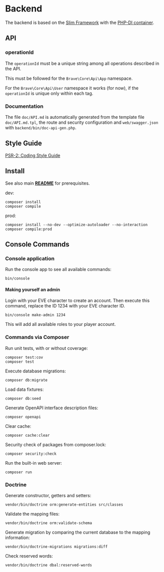 # Backend

The backend is based on the [Slim Framework](https://www.slimframework.com)
with the [PHP-DI container](http://php-di.org/).

## API

### operationId

The `operationId` must be a unique string among all operations described in the API.

This must be followed for the `Brave\Core\Api\App` namespace.

For the `Brave\Core\Api\User` namespace it works (for now), if the `operationId` is
unique only within each tag.

### Documentation

The file `doc/API.md` is automatically generated from the template file `doc/API.md.tpl`, 
the route and security configuration and `web/swagger.json` with `backend/bin/doc-api-gen.php`.

## Style Guide

[PSR-2: Coding Style Guide](https://www.php-fig.org/psr/psr-2/)

## Install

See also main [**README**](../README.md) for prerequisites.

dev:
```
composer install
composer compile
```

prod:
```
composer install --no-dev --optimize-autoloader --no-interaction
composer compile:prod
```

## Console Commands

### Console application

Run the console app to see all available commands:

```
bin/console
```

#### Making yourself an admin

Login with your EVE character to create an account. Then execute this command,
replace the ID 1234 with your EVE character ID.

```
bin/console make-admin 1234
```

This will add all available roles to your player account.

### Commands via Composer

Run unit tests, with or without coverage:
```
composer test:cov
composer test
```

Execute database migrations:
```
composer db:migrate
```

Load data fixtures:
```
composer db:seed
```

Generate OpenAPI interface description files:
```
composer openapi
```

Clear cache:
```
composer cache:clear
```

Security check of packages from composer.lock:
```
composer security:check
```

Run the built-in web server:
```
composer run
```

### Doctrine

Generate constructor, getters and setters:
```
vendor/bin/doctrine orm:generate-entities src/classes
```

Validate the mapping files:
```
vendor/bin/doctrine orm:validate-schema
```

Generate migration by comparing the current database to the mapping information:
```
vendor/bin/doctrine-migrations migrations:diff
```

Check reserved words:
```
vendor/bin/doctrine dbal:reserved-words
```

